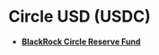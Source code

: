 # Circle USD (USDC)

- [**BlackRock Circle Reserve Fund**](https://www.blackrock.com/cash/en-us/products/329365/circle-reserve-fund)
